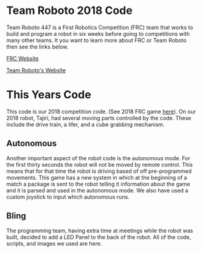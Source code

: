 # Team Roboto 2018 Code

Team Roboto 447 is a First Robotics Competition (FRC) team that works to build and program a robot in six weeks before going to competitions with many other teams. It you want to learn more about FRC or Team Roboto then see the links below.

[FRC Website](https://www.firstinspires.org/robotics/frc)

[Team Roboto's Website](http://www.teamroboto.org/)

# This Years Code

This code is our 2018 competition code. (See 2018 FRC game [here](https://youtu.be/HZbdwYiCY74)). On our 2018 robot, Tajiri, had several moving parts controlled by the code. These include the drive train, a lifer, and a cube grabbing mechanism.

## Autonomous

Another important aspect of the robot code is the autonomous mode. For the first thirty seconds the robot will not be moved by remote control. This means that for that time the robot is driving based of off pre-programmed movements. This game has a new system in which at the beginning of a match a package is sent to the robot telling it information about the game and it is parsed and used in the autonomous mode. We also have used a custom joystick to input which autonomous runs.

## Bling

The programming team, having extra time at meetings while the robot was built, decided to add a LED Panel to the back of the robot. All of the code, scripts, and images we used are here.